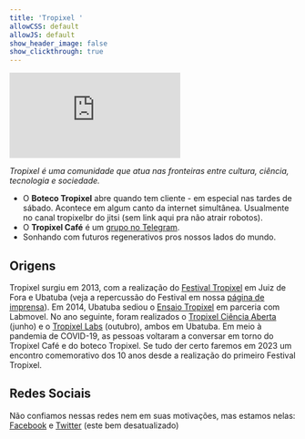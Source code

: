 ```yaml
---
title: 'Tropixel '
allowCSS: default
allowJS: default
show_header_image: false
show_clickthrough: true
---
```


![Tropixel Banner](https://wiki.ubatuba.cc/lib/exe/fetch.php?media=tropixel:banner.jpg)

*Tropixel é uma comunidade que atua nas fronteiras entre cultura, ciência, tecnologia e sociedade.*

- O **Boteco Tropixel** abre quando tem cliente - em especial nas tardes de sábado. Acontece em algum canto da internet simultânea. Usualmente no canal tropixelbr do jitsi (sem link aqui pra não atrair robotos).
- O **Tropixel Café** é um [grupo no Telegram](https://t.me/joinchat/AEzTMlIS-eD3W_fs9Ta65A).
- Sonhando com futuros regenerativos pros nossos lados do mundo.

## Origens

Tropixel surgiu em 2013, com a realização do [Festival Tropixel](../13-festival) em Juiz de Fora e Ubatuba (veja a repercussão do Festival em nossa [página de imprensa](../13-festival/imprensa)). Em 2014, Ubatuba sediou o [Ensaio Tropixel](../14-ensaio) em parceria com Labmovel. No ano seguinte, foram realizados o [Tropixel Ciência Aberta](../15-ciencia-aberta) (junho) e o [Tropixel Labs](../15-labs) (outubro), ambos em Ubatuba. Em meio à pandemia de COVID-19, as pessoas voltaram a conversar em torno do Tropixel Café e do boteco Tropixel. Se tudo der certo faremos em 2023 um encontro comemorativo dos 10 anos desde a realização do primeiro Festival Tropixel.

## Redes Sociais

Não confiamos nessas redes nem em suas motivações, mas estamos nelas: [Facebook](https://facebook.com/tropixelorg) e [Twitter](https://twitter.com/tropixel_org) (este bem desatualizado)
